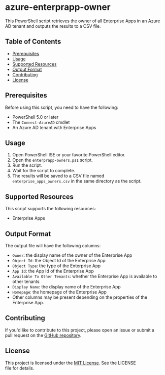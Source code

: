 # azure-enterprapp-owner

This PowerShell script retrieves the owner of all Enterprise Apps in an Azure AD tenant and outputs the results to a CSV file.

## Table of Contents

- [Prerequisites](#prerequisites)
- [Usage](#usage)
- [Supported Resources](#supported-resources)
- [Output Format](#output-format)
- [Contributing](#contributing)
- [License](#license)

## Prerequisites

Before using this script, you need to have the following:

- PowerShell 5.0 or later
- The `Connect-AzureAD` cmdlet
- An Azure AD tenant with Enterprise Apps

## Usage

1. Open PowerShell ISE or your favorite PowerShell editor.
2. Open the `enterprapp-owners.ps1` script.
3. Run the script.
4. Wait for the script to complete.
5. The results will be saved to a CSV file named `enterprise_apps_owners.csv` in the same directory as the script.

## Supported Resources

This script supports the following resources:

- Enterprise Apps

## Output Format

The output file will have the following columns:

- `Owner`: the display name of the owner of the Enterprise App
- `Object Id`: the Object Id of the Enterprise App
- `Object Type`: the type of the Enterprise App
- `App Id`: the App Id of the Enterprise App
- `Available To Other Tenants`: whether the Enterprise App is available to other tenants
- `Display Name`: the display name of the Enterprise App
- `Homepage`: the homepage of the Enterprise App
- Other columns may be present depending on the properties of the Enterprise App.

## Contributing

If you'd like to contribute to this project, please open an issue or submit a pull request on the [GitHub repository](https://github.com/Giuslock/azure-enterprapp-owner).

## License

This project is licensed under the [MIT License](https://opensource.org/licenses/MIT). See the LICENSE file for details.
